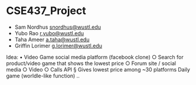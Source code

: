 # CSE437_Project
* Sam Nordhus snordhus@wustl.edu
* Yubo Rao r.yubo@wustl.edu
* Taha Ameer a.taha@wustl.edu
* Griffin Lorimer g.lorimer@wustl.edu

Idea:
• Video Game social media platform (facebook clone)
	○ Search for product/video game that shows the lowest price
	○ Forum site / social media
	○ Video
	○ Calls API
		§ Gives lowest price among ~30 platforms
	Daily game (worldle-like function)
..
